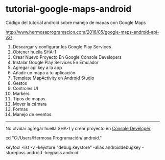 # tutorial-google-maps-android
Código del tutorial android sobre manejo de mapas con Google Maps

http://www.hermosaprogramacion.com/2016/05/google-maps-android-api-v2/

1.  Descargar y configurar los Google Play Services
2.  Obtener huella SHA-1
3.  Crear Nuevo Proyecto En Google Console Developers
4.  Instalar Google Play Services En Emulador
5.  Agregar api key a la app
6.  Añadir un mapa a tu aplicación
7.  Template MapActivity en Android Studio
8.  Gestos
9.  Controles UI
10. Markers
11. Tipos de mapas
12. Mover la cámara
13. Formas
14. Manejo de eventos

***

No olvidar agregar huella SHA-1 y crear proyecto en [Console Developer](https://console.developers.google.com)

cd "C:/Users/Hermosa Programación/.android."

keytool -list -v -keystore "debug.keystore" -alias androiddebugkey -storepass android -keypass android





